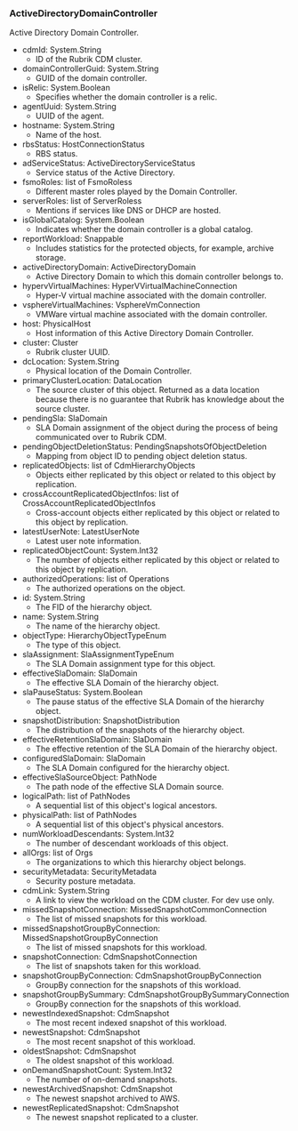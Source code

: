 ### ActiveDirectoryDomainController
Active Directory Domain Controller.

- cdmId: System.String
  - ID of the Rubrik CDM cluster.
- domainControllerGuid: System.String
  - GUID of the domain controller.
- isRelic: System.Boolean
  - Specifies whether the domain controller is a relic.
- agentUuid: System.String
  - UUID of the agent.
- hostname: System.String
  - Name of the host.
- rbsStatus: HostConnectionStatus
  - RBS status.
- adServiceStatus: ActiveDirectoryServiceStatus
  - Service status of the Active Directory.
- fsmoRoles: list of FsmoRoless
  - Different master roles played by the Domain Controller.
- serverRoles: list of ServerRoless
  - Mentions if services like DNS or DHCP are hosted.
- isGlobalCatalog: System.Boolean
  - Indicates whether the domain controller is a global catalog.
- reportWorkload: Snappable
  - Includes statistics for the protected objects, for example, archive storage.
- activeDirectoryDomain: ActiveDirectoryDomain
  - Active Directory Domain to which this domain controller belongs to.
- hypervVirtualMachines: HyperVVirtualMachineConnection
  - Hyper-V virtual machine associated with the domain controller.
- vsphereVirtualMachines: VsphereVmConnection
  - VMWare virtual machine associated with the domain controller.
- host: PhysicalHost
  - Host information of this Active Directory Domain Controller.
- cluster: Cluster
  - Rubrik cluster UUID.
- dcLocation: System.String
  - Physical location of the Domain Controller.
- primaryClusterLocation: DataLocation
  - The source cluster of this object. Returned as a data location because there is no guarantee that Rubrik has knowledge about the source cluster.
- pendingSla: SlaDomain
  - SLA Domain assignment of the object during the process of being communicated over to Rubrik CDM.
- pendingObjectDeletionStatus: PendingSnapshotsOfObjectDeletion
  - Mapping from object ID to pending object deletion status.
- replicatedObjects: list of CdmHierarchyObjects
  - Objects either replicated by this object or related to this object by replication.
- crossAccountReplicatedObjectInfos: list of CrossAccountReplicatedObjectInfos
  - Cross-account objects either replicated by this object or related to this object by replication.
- latestUserNote: LatestUserNote
  - Latest user note information.
- replicatedObjectCount: System.Int32
  - The number of objects either replicated by this object or related to this object by replication.
- authorizedOperations: list of Operations
  - The authorized operations on the object.
- id: System.String
  - The FID of the hierarchy object.
- name: System.String
  - The name of the hierarchy object.
- objectType: HierarchyObjectTypeEnum
  - The type of this object.
- slaAssignment: SlaAssignmentTypeEnum
  - The SLA Domain assignment type for this object.
- effectiveSlaDomain: SlaDomain
  - The effective SLA Domain of the hierarchy object.
- slaPauseStatus: System.Boolean
  - The pause status of the effective SLA Domain of the hierarchy object.
- snapshotDistribution: SnapshotDistribution
  - The distribution of the snapshots of the hierarchy object.
- effectiveRetentionSlaDomain: SlaDomain
  - The effective retention of the SLA Domain of the hierarchy object.
- configuredSlaDomain: SlaDomain
  - The SLA Domain configured for the hierarchy object.
- effectiveSlaSourceObject: PathNode
  - The path node of the effective SLA Domain source.
- logicalPath: list of PathNodes
  - A sequential list of this object's logical ancestors.
- physicalPath: list of PathNodes
  - A sequential list of this object's physical ancestors.
- numWorkloadDescendants: System.Int32
  - The number of descendant workloads of this object.
- allOrgs: list of Orgs
  - The organizations to which this hierarchy object belongs.
- securityMetadata: SecurityMetadata
  - Security posture metadata.
- cdmLink: System.String
  - A link to view the workload on the CDM cluster. For dev use only.
- missedSnapshotConnection: MissedSnapshotCommonConnection
  - The list of missed snapshots for this workload.
- missedSnapshotGroupByConnection: MissedSnapshotGroupByConnection
  - The list of missed snapshots for this workload.
- snapshotConnection: CdmSnapshotConnection
  - The list of snapshots taken for this workload.
- snapshotGroupByConnection: CdmSnapshotGroupByConnection
  - GroupBy connection for the snapshots of this workload.
- snapshotGroupBySummary: CdmSnapshotGroupBySummaryConnection
  - GroupBy connection for the snapshots of this workload.
- newestIndexedSnapshot: CdmSnapshot
  - The most recent indexed snapshot of this workload.
- newestSnapshot: CdmSnapshot
  - The most recent snapshot of this workload.
- oldestSnapshot: CdmSnapshot
  - The oldest snapshot of this workload.
- onDemandSnapshotCount: System.Int32
  - The number of on-demand snapshots.
- newestArchivedSnapshot: CdmSnapshot
  - The newest snapshot archived to AWS.
- newestReplicatedSnapshot: CdmSnapshot
  - The newest snapshot replicated to a cluster.
